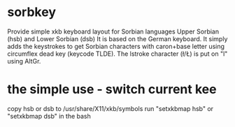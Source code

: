# sorbkey
Provide simple xkb keyboard layout for Sorbian languages Upper Sorbian (hsb) and Lower Sorbian (dsb)
It is based on the German keyboard. It simply adds the keystrokes to get Sorbian characters with caron+base letter using circumflex dead key (keycode TLDE).
The lstroke character (ł/Ł) is put on "l" using AltGr.


# the simple use - switch current kee
copy hsb or dsb to /usr/share/X11/xkb/symbols
run "setxkbmap hsb" or "setxkbmap dsb" in the bash
